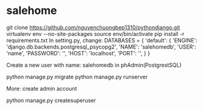 # salehome
git clone https://github.com/nguyenchuongbep1310/pythondjango.git
virtualenv env --no-site-packages
source env/bin/activate
pip install -r requirements.txt
In setting.py, change:
DATABASES = {
    'default': {
        'ENGINE': 'django.db.backends.postgresql_psycopg2',
        'NAME': 'salehomedb',
        'USER': 'name',
        'PASSWORD': '',
        'HOST': 'localhost',
        'PORT': '',
    }
}

Create a new user with name: salehomedb in phAdmin(PostgrestSQL)

python manage.py migrate
python manage.py runserver

More:
create admin account

python manage.py createsuperuser
